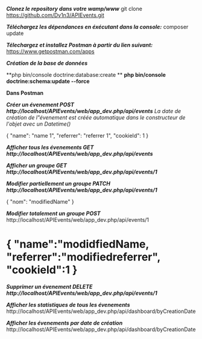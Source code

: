 ***Clonez le repository dans votre wamp/www***
git clone https://github.com/Dv1n3/APIEvents.git

***Téléchargez les dépendances en éxécutant dans la console:***
composer update

***Télechargez et installez Postman à partir du lien suivant:***
https://www.getpostman.com/apps

***Création de la base de données***

**php bin/console doctrine:database:create **
**php bin/console doctrine:schema:update --force**

****Dans Postman****

***Créer un évenement POST http://localhost/APIEvents/web/app_dev.php/api/events***
*La date de création de l"évenement est créée automatique dans le constructeur de l'objet avec un Datetime()*

{
        "name": "name 1",
        "referrer": "referrer 1",
        "cookieId": 1
}

***Afficher tous les évenements GET http://localhost/APIEvents/web/app_dev.php/api/events***

***Afficher un groupe GET http://localhost/APIEvents/web/app_dev.php/api/events/1***

***Modifier partiellement un groupe PATCH http://localhost/APIEvents/web/app_dev.php/api/events/1***

{ 
"nom": "modifiedName"
}

***Modifier totalement un groupe POST***
http://localhost/APIEvents/web/app_dev.php/api/events/1

{
    "name":"modidfiedName,
    "referrer":"modifiedreferrer",
    "cookieId":1
}
=================================================================

***Supprimer un évenement DELETE http://localhost/APIEvents/web/app_dev.php/api/events/1***


***Afficher les statistiques de tous les évenements***
http://localhost/APIEvents/web/app_dev.php/api/dashboard/byCreationDate

***Afficher les évenements par date de création***
http://localhost/APIEvents/web/app_dev.php/api/dashboard/byCreationDate
